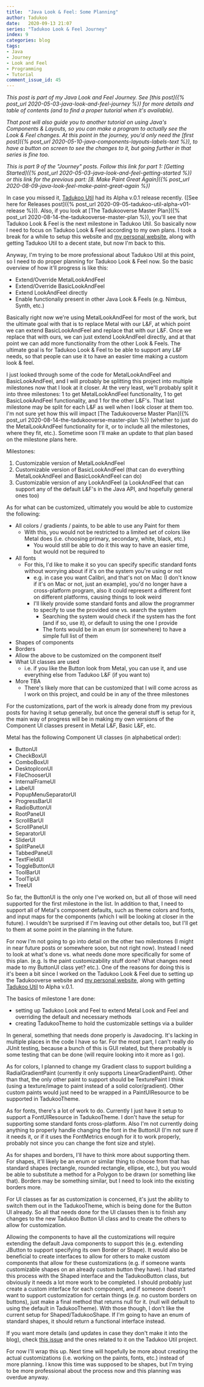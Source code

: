 ```yaml
---
title:  "Java Look & Feel: Some Planning"
author: Tadukoo
date:   2020-09-13 21:07
series: "Tadukoo Look & Feel Journey"
index: 9
categories: blog
tags: 
- Java
- Journey
- Look and Feel
- Programming
- Tutorial
comment_issue_id: 45
---
```

*This post is part of my Java Look and Feel Journey. See [this post]({% post_url 2020-05-03-java-look-and-feel-journey %}) for more details and table of contents (and to find a proper tutorial when it's available).*

*That post will also guide you to another tutorial on using Java's Components & Layouts, so you can make a program to actually see the Look & Feel changes. At this point in the journey, you'd only need the 
[first post]({% post_url 2020-05-10-java-components-layouts-labels-text %}), to have a button on screen to see the changes to it, but going further in that series is fine too.*

*This is part 9 of the "Journey" posts. Follow this link for part 1: [Getting Started]({% post_url 2020-05-03-java-look-and-feel-getting-started %}) or this link for the previous part: 
[8. Make Paint Great Again]({% post_url 2020-08-09-java-look-feel-make-paint-great-again %})*

In case you missed it, [Tadukoo Util](/projects/TadukooUtil.html) had its Alpha v.0.1 release recently. ([See here for Releases post]({% post_url 2020-09-05-tadukoo-util-alpha-v01-release %})). Also, if you look at 
[The Tadukooverse Master Plan]({% post_url 2020-08-14-the-tadukooverse-master-plan %}), you'll see that Tadukoo Look & Feel is the next milestone in Tadukoo Util. So basically now I need to focus on Tadukoo Look & 
Feel according to my own plans. I took a break for a while to setup this website and [my personal website](https://tadukoo.github.io), along with getting Tadukoo Util to a decent state, but now I'm back to this.

Anyway, I'm trying to be more professional about Tadukoo Util at this point, so I need to do proper planning for Tadukoo Look & Feel now. So the basic overview of how it'll progress is like this:
* Extend/Override MetalLookAndFeel
* Extend/Override BasicLookAndFeel
* Extend LookAndFeel directly
* Enable functionaliy present in other Java Look & Feels (e.g. Nimbus, Synth, etc.)

Basically right now we're using MetalLookAndFeel for most of the work, but the ultimate goal with that is to replace Metal with our L&F, at which point we can extend BasicLookAndFeel and replace that with our L&F. 
Once we replace that with ours, we can just extend LookAndFeel directly, and at that point we can add more functionality from the other Look & Feels. The ultimate goal is for Tadukoo Look & Feel to be able to support 
any L&F needs, so that people can use it to have an easier time making a custom look & feel.

I just looked through some of the code for MetalLookAndFeel and BasicLookAndFeel, and I will probably be splitting this project into multiple milestones now that I look at it closer. At the very least, we'll probably 
split it into three milestones: 1 to get MetalLookAndFeel functionality, 1 to get BasicLookAndFeel functionality, and 1 for the other L&F's. That last milestone may be split for each L&F as well when I look closer at 
them too. I'm not sure yet how this will impact [The Tadukooverse Master Plan]({% post_url 2020-08-14-the-tadukooverse-master-plan %}) (whether to just do the MetalLookAndFeel functionality for it, or to include all 
the milestones, where they fit, etc.). Sometime soon I'll make an update to that plan based on the milestone plans here.

Milestones:
1. Customizable version of MetalLookAndFeel
2. Customizable version of BasicLookAndFeel (that can do everything MetalLookAndFeel and BasicLookAndFeel can do)
3. Customizable version of any LookAndFeel (a LookAndFeel that can support any of the default L&F's in the Java API, and hopefully general ones too)

As for what can be customized, ultimately you would be able to customize the following:
- All colors / gradients / paints, to be able to use any Paint for them
  - With this, you would not be restricted to a limited set of colors like Metal does (i.e. choosing primary, secondary, white, black, etc.)
    - You would still be able to do it this way to have an easier time, but would not be required to
- All fonts
  - For this, I'd like to make it so you can specify specific standard fonts without worrying about if it's on the system you're using or not
    - e.g. in case you want Calibri, and that's not on Mac (I don't know if it's on Mac or not, just an example), you'd no longer have a cross-platform program, also it could represent a different font on different 
platforms, causing things to look weird
    - I'll likely provide some standard fonts and allow the programmer to specify to use the provided one vs. search the system
      - Searching the system would check if the system has the font (and if so, use it), or default to using the one I provide
      - The fonts would be in an enum (or somewhere) to have a simple full list of them
- Shapes of components
- Borders
- Allow the above to be customized on the component itself
- What UI classes are used
  - i.e. if you like the Button look from Metal, you can use it, and use everything else from Tadukoo L&F (if you want to)
- More TBA
  - There's likely more that can be customized that I will come across as I work on this project, and could be in any of the three milestones

For the customizations, part of the work is already done from my previous posts for having it setup generally, but once the general stuff is setup for it, the main way of progress will be in making my own versions of 
the Component UI classes present in Metal L&F, Basic L&F, etc.

Metal has the following Component UI classes (in alphabetical order):
- ButtonUI
- CheckBoxUI
- ComboBoxUI
- DesktopIconUI
- FileChooserUI
- InternalFrameUI
- LabelUI
- PopupMenuSeparatorUI
- ProgressBarUI
- RadioButtonUI
- RootPaneUI
- ScrollBarUI
- ScrollPaneUI
- SeparatorUI
- SliderUI
- SplitPaneUI
- TabbedPaneUI
- TextFieldUI
- ToggleButtonUI
- ToolBarUI
- ToolTipUI
- TreeUI

So far, the ButtonUI is the only one I've worked on, but all of those will need supported for the first milestone in the list. In addition to that, I need to support all of Metal's component defaults, such as 
theme colors and fonts, and input maps for the components (which I will be looking at closer in the future). I wouldn't be surprised if I'm leaving out other details too, but I'll get to them at some point in the 
planning in the future.

For now I'm not going to go into detail on the other two milestones (I might in near future posts or somewhere soon, but not right now). Instead I need to look at what's done vs. what needs done more specifically 
for some of this plan. (e.g. Is the paint customizability stuff done? What changes need made to my ButtonUI class yet? etc.). One of the reasons for doing this is it's been a bit since I worked on the Tadukoo Look 
& Feel due to setting up the Tadukooverse website and [my personal website](https://tadukoo.github.io), along with getting [Tadukoo Util](/projects/TadukooUtil.html) to Alpha v.0.1.

The basics of milestone 1 are done:
- setting up Tadukoo Look and Feel to extend Metal Look and Feel and overriding the default and necessary methods
- creating TadukooTheme to hold the customizable settings via a builder

In general, something that needs done properly is Javadocing. It's lacking in multiple places in the code I have so far. For the most part, I can't really do JUnit testing, because a bunch of this is GUI related, 
but there probably is some testing that can be done (will require looking into it more as I go).

As for colors, I planned to change my Gradient class to support building a RadialGradientPaint (currently it only supports LinearGradientPaint). Other than that, the only other paint to support should be TexturePaint 
I think (using a texture/image to paint instead of a solid color/gradient). Other custom paints would just need to be wrapped in a PaintUIResource to be supported in TadukooTheme.

As for fonts, there's a lot of work to do. Currently I just have it setup to support a FontUIResource in TadukooTheme. I don't have the setup for supporting some standard fonts cross-platform. Also I'm not currently 
doing anything to properly handle changing the font in the ButtonUI (I'm not sure if it needs it, or if it uses the FontMetrics enough for it to work properly, probably not since you can change the font size and style).

As for shapes and borders, I'll have to think more about supporting them. For shapes, it'll likely be an enum or similar thing to choose from that has standard shapes (rectangle, rounded rectangle, ellipse, etc.), but 
you would be able to substitute a method for a Polygon to be drawn (or something like that). Borders may be something similar, but I need to look into the existing borders more.

For UI classes as far as customization is concerned, it's just the ability to switch them out in the TadukooTheme, which is being done for the Button UI already. So all that needs done for the UI classes then is to 
finish any changes to the new Tadukoo Button UI class and to create the others to allow for customization.

Allowing the components to have all the customizations will require extending the default Java components to support this (e.g. extending JButton to support specifying its own Border or Shape). It would also be 
beneficial to create interfaces to allow for others to make custom components that allow for these customizations (e.g. if someone wants customizable shapes on an already custom button they have). I had started 
this process with the Shaped interface and the TadukooButton class, but obviously it needs a lot more work to be completed. I should probably just create a custom interface for each component, and if someone 
doesn't want to support customization for certain things (e.g. no custom borders on buttons), just make a final method that returns null for it. (null will default to using the default in TadukooTheme). 
With those though, I don't like the current setup for Shaped/TadukooShape. If I'm going to have an enum of standard shapes, it should return a functional interface instead.

If you want more details (and updates in case they don't make it into the blog), check [this issue](https://github.com/Tadukooverse/TadukooUtil/issues/16) and the ones related to it on the Tadukoo Util project.

For now I'll wrap this up. Next time will hopefully be more about creating the actual customizations (i.e. working on the paints, fonts, etc.) instead of more planning. I know this time was supposed to be shapes, 
but I'm trying to be more professional about the process now and this planning was overdue anyway.

